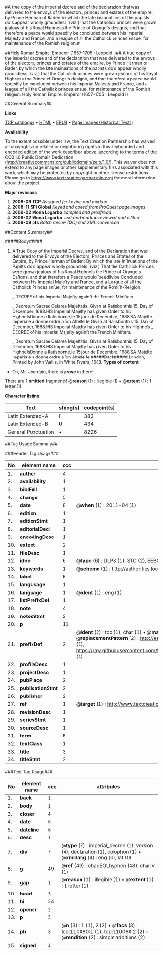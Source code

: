 #A true copy of the imperial decree and of the declaration that was delivered to the envoys of the electors, princes and estates of the empire, by Prince Herman of Baden by which the late insinuations of the papists do's appear wholly groundless, (viz.) that the Catholick princes were grown jealous of his Royal Highness the Prince of Orange's designs, and that therefore a peace would speedily be concluded between his Imperial Majesty and France, and a league of all the Catholick princes ensue, for maintenance of the Romish religion.#

##Holy Roman Empire. Emperor (1657-1705 : Leopold I)##
A true copy of the imperial decree and of the declaration that was delivered to the envoys of the electors, princes and estates of the empire, by Prince Herman of Baden by which the late insinuations of the papists do's appear wholly groundless, (viz.) that the Catholick princes were grown jealous of his Royal Highness the Prince of Orange's designs, and that therefore a peace would speedily be concluded between his Imperial Majesty and France, and a league of all the Catholick princes ensue, for maintenance of the Romish religion.
Holy Roman Empire. Emperor (1657-1705 : Leopold I)

##General Summary##

**Links**

[TCP catalogue](http://www.ota.ox.ac.uk/tcp/)  • 
[HTML](http://tei.it.ox.ac.uk/tcp/Texts-HTML/free/A47/A47729.html)  • 
[EPUB](http://tei.it.ox.ac.uk/tcp/Texts-EPUB/free/A47/A47729.epub) • 
[Page images (Historical Texts)](https://historicaltexts.jisc.ac.uk/eebo-27359031e)

**Availability**

To the extent possible under law, the Text Creation Partnership has waived all copyright and related or neighboring rights to this keyboarded and encoded edition of the work described above, according to the terms of the CC0 1.0 Public Domain Dedication (http://creativecommons.org/publicdomain/zero/1.0/). This waiver does not extend to any page images or other supplementary files associated with this work, which may be protected by copyright or other license restrictions. Please go to https://www.textcreationpartnership.org/ for more information about the project.

**Major revisions**

1. __2008-09__ __TCP__ *Assigned for keying and markup*
1. __2008-11__ __SPi Global__ *Keyed and coded from ProQuest page images*
1. __2009-02__ __Mona Logarbo__ *Sampled and proofread*
1. __2009-02__ __Mona Logarbo__ *Text and markup reviewed and edited*
1. __2009-09__ __pfs__ *Batch review (QC) and XML conversion*

##Content Summary##

#####Body#####

1. A True Copy of the Imperial Decree, and of the Declaration that was delivered to the Envoys of the Electors, Princes and Eſtates of the Empire, by Prince Herman of Baden: By which the late Inſinuations of the Papiſts do's appear wholly groundleſs. (viz.) That the Catholick Princes were grown jealous of his Royal Highneſs the Prince of Orange's Deſigns, and that therefore a Peace would ſpeedily be Concluded between his Imperial Majeſty and France, and a League of all the Catholick Princes enſue, for maintenance of the Romiſh-Religion.

    _ DECREE of his Imperial Majeſty againſt the French Miniſters.

    _ Decretum Sacrae Ceſarea Majeſtatis.
Given at Ratisbonthis 15. Day of December, 1688.HIS Imperial Majeſty has given Order to his HighneſsDonne a Ratisbonne,le 15 jour de Decembre, 1688.SA Majeſte Imperiale a donne ordre a ſon Alteſſe le Given at Ratisbonthis 15. Day of December, 1688.HIS Imperial Majeſty has given Order to his Highneſs
    _ DECREE of his Imperial Majeſty againſt the French Miniſters.

    _ Decretum Sacrae Ceſarea Majeſtatis.
Given at Ratisbonthis 15. Day of December, 1688.HIS Imperial Majeſty has given Order to his HighneſsDonne a Ratisbonne,le 15 jour de Decembre, 1688.SA Majeſte Imperiale a donne ordre a ſon Alteſſe le 
#####Back#####
London, Printed by John Wallis, in White Fryars, 1688.
**Types of content**

  * Oh, Mr. Jourdain, there is **prose** in there!

There are 1 **omitted** fragments! 
 @__reason__ (1) : illegible (1)  •  @__extent__ (1) : 1 letter (1)

**Character listing**


|Text|string(s)|codepoint(s)|
|---|---|---|
|Latin Extended-A|ſ|383|
|Latin Extended-B|Ʋ|434|
|General Punctuation|•|8226|

##Tag Usage Summary##

###Header Tag Usage###

|No|element name|occ|attributes|
|---|---|---|---|
|1.|__author__|4||
|2.|__availability__|1||
|3.|__biblFull__|1||
|4.|__change__|5||
|5.|__date__|8| @__when__ (1) : 2011-04 (1)|
|6.|__edition__|1||
|7.|__editionStmt__|1||
|8.|__editorialDecl__|1||
|9.|__encodingDesc__|1||
|10.|__extent__|2||
|11.|__fileDesc__|1||
|12.|__idno__|6| @__type__ (6) : DLPS (1), STC (2), EEBO-CITATION (1), OCLC (1), VID (1)|
|13.|__keywords__|1| @__scheme__ (1) : http://authorities.loc.gov/ (1)|
|14.|__label__|5||
|15.|__langUsage__|1||
|16.|__language__|1| @__ident__ (1) : eng (1)|
|17.|__listPrefixDef__|1||
|18.|__note__|4||
|19.|__notesStmt__|2||
|20.|__p__|11||
|21.|__prefixDef__|2| @__ident__ (2) : tcp (1), char (1)  •  @__matchPattern__ (2) : ([0-9\-]+):([0-9IVX]+) (1), (.+) (1)  •  @__replacementPattern__ (2) : http://eebo.chadwyck.com/downloadtiff?vid=$1&page=$2 (1), https://raw.githubusercontent.com/textcreationpartnership/Texts/master/tcpchars.xml#$1 (1)|
|22.|__profileDesc__|1||
|23.|__projectDesc__|1||
|24.|__pubPlace__|2||
|25.|__publicationStmt__|2||
|26.|__publisher__|2||
|27.|__ref__|1| @__target__ (1) : http://www.textcreationpartnership.org/docs/. (1)|
|28.|__revisionDesc__|1||
|29.|__seriesStmt__|1||
|30.|__sourceDesc__|1||
|31.|__term__|5||
|32.|__textClass__|1||
|33.|__title__|3||
|34.|__titleStmt__|2||


###Text Tag Usage###

|No|element name|occ|attributes|
|---|---|---|---|
|1.|__back__|1||
|2.|__body__|1||
|3.|__closer__|4||
|4.|__date__|6||
|5.|__dateline__|6||
|6.|__desc__|1||
|7.|__div__|7| @__type__ (7) : imperial_decree (1), version (4), declaration (1), colophon (1)  •  @__xml:lang__ (4) : eng (0), lat (0)|
|8.|__g__|49| @__ref__ (49) : char:EOLhyphen (48), char:V (1)|
|9.|__gap__|1| @__reason__ (1) : illegible (1)  •  @__extent__ (1) : 1 letter (1)|
|10.|__head__|3||
|11.|__hi__|54||
|12.|__opener__|2||
|13.|__p__|5||
|14.|__pb__|3| @__n__ (3) : 1 (1), 2 (2)  •  @__facs__ (3) : tcp:110080:1 (1), tcp:110080:2 (2)  •  @__rendition__ (2) : simple:additions (2)|
|15.|__signed__|4||
